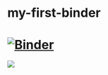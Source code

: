 # my-first-binder


[![Binder](https://mybinder.org/badge_logo.svg)](https://mybinder.org/v2/gh/tiszalab/my-first-binder/HEAD)
=======



![](https://img.shields.io/badge/Tisza_Lab-black?color=%23abedf6&link=https%3A%2F%2Favatars.githubusercontent.com%2Fu%2F180460755%3Fs%3D200%26v%3D4])
